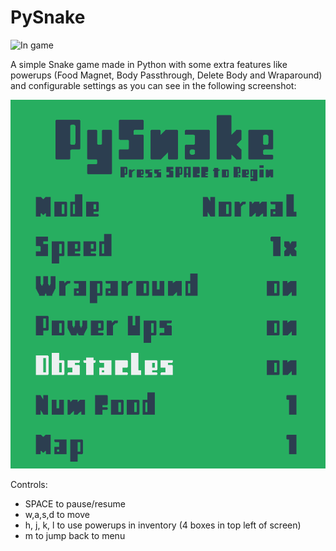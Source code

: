 # PySnake

![In game](/ReadmeHeader.png)

A simple Snake game made in Python with some extra features like powerups (Food Magnet, Body Passthrough, Delete Body and Wraparound) and configurable settings as you can see in the following screenshot:

![Menu Screenshot](/screenshots/menu.png)

Controls:
- SPACE to pause/resume
- w,a,s,d to move
- h, j, k, l to use powerups in inventory (4 boxes in top left of screen)
- m to jump back to menu
